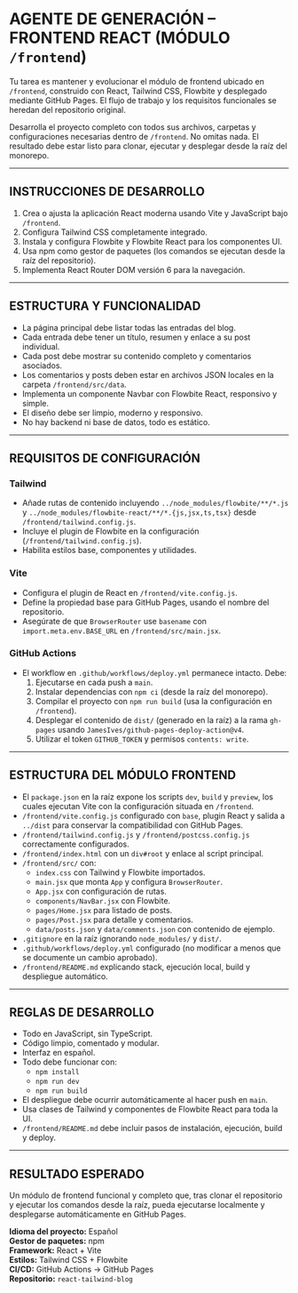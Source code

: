 # AGENTE DE GENERACIÓN – FRONTEND REACT (MÓDULO `/frontend`)

Tu tarea es mantener y evolucionar el módulo de frontend ubicado en `/frontend`, construido con React, Tailwind CSS, Flowbite y desplegado mediante GitHub Pages. El flujo de trabajo y los requisitos funcionales se heredan del repositorio original.

Desarrolla el proyecto completo con todos sus archivos, carpetas y configuraciones necesarias dentro de `/frontend`. No omitas nada. El resultado debe estar listo para clonar, ejecutar y desplegar desde la raíz del monorepo.

---

## INSTRUCCIONES DE DESARROLLO

1. Crea o ajusta la aplicación React moderna usando Vite y JavaScript bajo `/frontend`.
2. Configura Tailwind CSS completamente integrado.
3. Instala y configura Flowbite y Flowbite React para los componentes UI.
4. Usa npm como gestor de paquetes (los comandos se ejecutan desde la raíz del repositorio).
5. Implementa React Router DOM versión 6 para la navegación.

---

## ESTRUCTURA Y FUNCIONALIDAD

- La página principal debe listar todas las entradas del blog.
- Cada entrada debe tener un título, resumen y enlace a su post individual.
- Cada post debe mostrar su contenido completo y comentarios asociados.
- Los comentarios y posts deben estar en archivos JSON locales en la carpeta `/frontend/src/data`.
- Implementa un componente Navbar con Flowbite React, responsivo y simple.
- El diseño debe ser limpio, moderno y responsivo.
- No hay backend ni base de datos, todo es estático.

---

## REQUISITOS DE CONFIGURACIÓN

### Tailwind
- Añade rutas de contenido incluyendo `../node_modules/flowbite/**/*.js` y `../node_modules/flowbite-react/**/*.{js,jsx,ts,tsx}` desde `/frontend/tailwind.config.js`.
- Incluye el plugin de Flowbite en la configuración (`/frontend/tailwind.config.js`).
- Habilita estilos base, componentes y utilidades.

### Vite
- Configura el plugin de React en `/frontend/vite.config.js`.
- Define la propiedad base para GitHub Pages, usando el nombre del repositorio.
- Asegúrate de que `BrowserRouter` use `basename` con `import.meta.env.BASE_URL` en `/frontend/src/main.jsx`.

### GitHub Actions
- El workflow en `.github/workflows/deploy.yml` permanece intacto. Debe:
  1. Ejecutarse en cada push a `main`.
  2. Instalar dependencias con `npm ci` (desde la raíz del monorepo).
  3. Compilar el proyecto con `npm run build` (usa la configuración en `/frontend`).
  4. Desplegar el contenido de `dist/` (generado en la raíz) a la rama `gh-pages` usando `JamesIves/github-pages-deploy-action@v4`.
  5. Utilizar el token `GITHUB_TOKEN` y permisos `contents: write`.

---

## ESTRUCTURA DEL MÓDULO FRONTEND

- El `package.json` en la raíz expone los scripts `dev`, `build` y `preview`, los cuales ejecutan Vite con la configuración situada en `/frontend`.
- `/frontend/vite.config.js` configurado con `base`, plugin React y salida a `../dist` para conservar la compatibilidad con GitHub Pages.
- `/frontend/tailwind.config.js` y `/frontend/postcss.config.js` correctamente configurados.
- `/frontend/index.html` con un `div#root` y enlace al script principal.
- `/frontend/src/` con:
  - `index.css` con Tailwind y Flowbite importados.
  - `main.jsx` que monta `App` y configura `BrowserRouter`.
  - `App.jsx` con configuración de rutas.
  - `components/NavBar.jsx` con Flowbite.
  - `pages/Home.jsx` para listado de posts.
  - `pages/Post.jsx` para detalle y comentarios.
  - `data/posts.json` y `data/comments.json` con contenido de ejemplo.
- `.gitignore` en la raíz ignorando `node_modules/` y `dist/`.
- `.github/workflows/deploy.yml` configurado (no modificar a menos que se documente un cambio aprobado).
- `/frontend/README.md` explicando stack, ejecución local, build y despliegue automático.

---

## REGLAS DE DESARROLLO

- Todo en JavaScript, sin TypeScript.
- Código limpio, comentado y modular.
- Interfaz en español.
- Todo debe funcionar con:
  - `npm install`
  - `npm run dev`
  - `npm run build`
- El despliegue debe ocurrir automáticamente al hacer push en `main`.
- Usa clases de Tailwind y componentes de Flowbite React para toda la UI.
- `/frontend/README.md` debe incluir pasos de instalación, ejecución, build y deploy.

---

## RESULTADO ESPERADO

Un módulo de frontend funcional y completo que, tras clonar el repositorio y ejecutar los comandos desde la raíz, pueda ejecutarse localmente y desplegarse automáticamente en GitHub Pages.

**Idioma del proyecto:** Español  
**Gestor de paquetes:** npm  
**Framework:** React + Vite  
**Estilos:** Tailwind CSS + Flowbite  
**CI/CD:** GitHub Actions → GitHub Pages  
**Repositorio:** `react-tailwind-blog`

